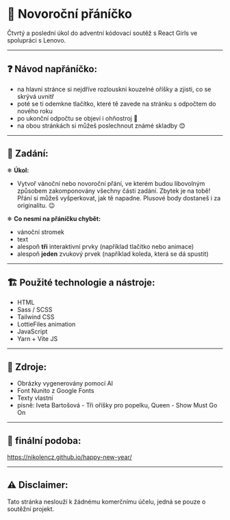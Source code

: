 # 💫 Novoroční přáníčko
Čtvrtý a poslední úkol do adventní kódovací soutěž s React Girls ve spolupráci s Lenovo.

---

## ❓ Návod napřáníčko:
- na hlavní stránce si nejdříve rozlouskni kouzelné oříšky a zjisti, co se skrývá uvnitř
- poté se ti odemkne tlačítko, které tě zavede na stránku s odpočtem do nového roku
- po ukonční odpočtu se objeví i ohňostroj 🎉
- na obou stránkách si můžeš poslechnout známé skladby 😊

---

## 📝 Zadání:
❄ **Úkol:**

- Vytvoř vánoční nebo novoroční přání, ve kterém budou libovolným způsobem zakomponovány všechny části zadání. Zbytek je na tobě! Přání si můžeš vyšperkovat, jak tě napadne. Plusové body dostaneš i za originalitu. 😉

❄ **Co nesmí na přáníčku chybět:**

- vánoční stromek
- text
- alespoň **tři** interaktivní prvky (například tlačítko nebo animace)
- alespoň **jeden** zvukový prvek (například koleda, která se dá spustit)

---

## 🏗️ Použité technologie a nástroje:

- HTML
- Sass / SCSS
- Tailwind CSS
- LottieFiles animation
- JavaScript
- Yarn + Vite JS

---

## 📃 Zdroje:

- Obrázky vygenerovány pomocí AI
- Font Nunito z Google Fonts
- Texty vlastní
- písně: Iveta Bartošová - Tři oříšky pro popelku, Queen - Show Must Go On

---

## 👀 finální podoba:

https://nikolencz.github.io/happy-new-year/

---

## ⚠️ Disclaimer:

Tato stránka neslouží k žádnému komerčnímu účelu, jedná se pouze o soutěžní projekt.
